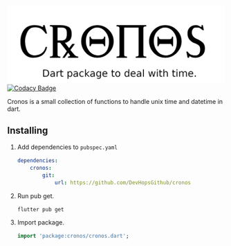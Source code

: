 ![banner](https://raw.githubusercontent.com/DevHopsGithub/cronos/master/readme_assets/banner.png)
[![Codacy Badge](https://app.codacy.com/project/badge/Grade/0afd30f991674649ac682a2a13872cc5)](https://www.codacy.com/gh/DevHopsGithub/cronos/dashboard?utm_source=github.com\&utm_medium=referral\&utm_content=DevHopsGithub/cronos\&utm_campaign=Badge_Grade)

Cronos is a small collection of functions to handle unix time and datetime in dart.

## Installing

1.  Add dependencies to `pubspec.yaml`

    ```yaml
    dependencies:
        cronos:
            git:
                url: https://github.com/DevHopsGithub/cronos
    ```

2.  Run pub get.

    ```shell
    flutter pub get
    ```

3.  Import package.

    ```dart
    import 'package:cronos/cronos.dart';
    ```
